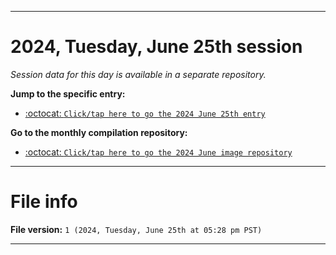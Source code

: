 
***

# 2024, Tuesday, June 25th session

_Session data for this day is available in a separate repository._

**Jump to the specific entry:**

- [:octocat: `Click/tap here to go the 2024 June 25th entry`](https://github.com/seanpm2001/SeansLifeArchive_Images_MotorWorld_CarFactory_Y2024_V6/tree/SeansLifeArchive_Images_MotorWorld_CarFactory_Y2024_V6_Main-dev/2024/06_June/25/)

**Go to the monthly compilation repository:**

- [:octocat: `Click/tap here to go the 2024 June image repository`](https://github.com/seanpm2001/SeansLifeArchive_Images_MotorWorld_CarFactory_Y2024_V6/)

***

# File info

**File version:** `1 (2024, Tuesday, June 25th at 05:28 pm PST)`

***
